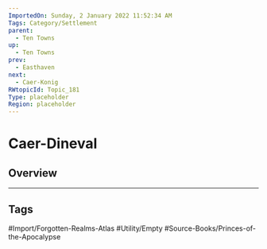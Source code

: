 ```yaml
---
ImportedOn: Sunday, 2 January 2022 11:52:34 AM
Tags: Category/Settlement
parent:
  - Ten Towns
up:
  - Ten Towns
prev:
  - Easthaven
next:
  - Caer-Konig
RWtopicId: Topic_181
Type: placeholder
Region: placeholder
---
```

# Caer-Dineval
## Overview

---
## Tags
#Import/Forgotten-Realms-Atlas #Utility/Empty #Source-Books/Princes-of-the-Apocalypse

